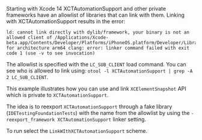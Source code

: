 Starting with Xcode 14 XCTAutomationSupport and other private frameworks have an allowlist of libraries that can link with them. Linking with XCTAutomationSupport results in the error:

```
ld: cannot link directly with dylib/framework, your binary is not an allowed client of /Applications/Xcode-beta.app/Contents/Developer/Platforms/iPhoneOS.platform/Developer/Library/PrivateFrameworks/XCTAutomationSupport.framework/XCTAutomationSupport for architecture arm64 clang: error: linker command failed with exit code 1 (use -v to see invocation)
```

The allowlist is specified with the `LC_SUB_CLIENT` load command. You can see who is allowed to link using: `otool -l XCTAutomationSupport | grep -A 2 LC_SUB_CLIENT`.

This example illustrates how you can use and link `XCElementSnapshot` API which is private to `XCTAutomationSupport`.

The idea is to reexport `XCTAutomationSupport` through a fake library (`IDETestingFoundationTests`) with the name from the allowlist by using the `-reexport_framework XCTAutomationSupport` linker setting. 

To run select the `LinkWIthXCTAutomationSupport` scheme. 
